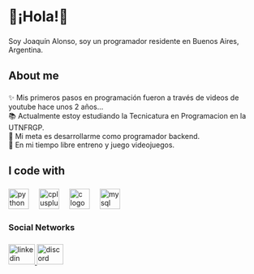 <h1 align="left">👋¡Hola!👋</h1>

###

<p align="left">Soy Joaquín Alonso, soy un programador residente en Buenos Aires, Argentina.</p>

###

<h2 align="left">About me</h2>

###

<p align="left">✨ Mis primeros pasos en programación fueron a través de videos de youtube hace unos 2 años...<br>📚 Actualmente estoy estudiando la Tecnicatura en Programacion en la UTNFRGP.<br>🎯 Mi meta es desarrollarme como programador backend.<br>🎲 En mi tiempo libre entreno y juego videojuegos.</p>

###

<h2 align="left">I code with</h2>

###

<div align="left">
  <img src="https://cdn.jsdelivr.net/gh/devicons/devicon/icons/python/python-original.svg" height="40" alt="python logo"  />
  <img width="12" />
  <img src="https://cdn.jsdelivr.net/gh/devicons/devicon/icons/cplusplus/cplusplus-original.svg" height="40" alt="cplusplus logo"  />
  <img width="12" />
  <img src="https://cdn.jsdelivr.net/gh/devicons/devicon/icons/c/c-original.svg" height="40" alt="c logo"  />
  <img width="12" />
  <img src="https://cdn.jsdelivr.net/gh/devicons/devicon/icons/mysql/mysql-original.svg" height="40" alt="mysql logo"  />
</div>

###

<h3 align="left">Social Networks</h3>

###

<div align="left">
  <a href="https://www.linkedin.com/in/joaquin-manuel-alonso-villa-381886209/" target="_blank">
    <img src="https://raw.githubusercontent.com/maurodesouza/profile-readme-generator/master/src/assets/icons/social/linkedin/default.svg" width="52" height="40" alt="linkedin logo"  />
  </a>
  <a href="https://discord.com/channels/@joaquinalonso17" target="_blank">
    <img src="https://raw.githubusercontent.com/maurodesouza/profile-readme-generator/master/src/assets/icons/social/discord/default.svg" width="52" height="40" alt="discord logo"  />
  </a>
</div>

###
